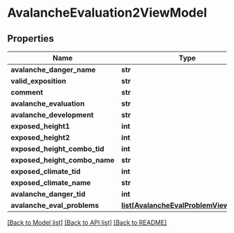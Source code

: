 # AvalancheEvaluation2ViewModel

## Properties
Name | Type | Description | Notes
------------ | ------------- | ------------- | -------------
**avalanche_danger_name** | **str** |  | [optional] 
**valid_exposition** | **str** |  | [optional] 
**comment** | **str** |  | [optional] 
**avalanche_evaluation** | **str** |  | [optional] 
**avalanche_development** | **str** |  | [optional] 
**exposed_height1** | **int** |  | [optional] 
**exposed_height2** | **int** |  | [optional] 
**exposed_height_combo_tid** | **int** |  | [optional] 
**exposed_height_combo_name** | **str** |  | [optional] 
**exposed_climate_tid** | **int** |  | [optional] 
**exposed_climate_name** | **str** |  | [optional] 
**avalanche_danger_tid** | **int** |  | [optional] 
**avalanche_eval_problems** | [**list[AvalancheEvalProblemViewModel]**](AvalancheEvalProblemViewModel.md) |  | [optional] 

[[Back to Model list]](../README.md#documentation-for-models) [[Back to API list]](../README.md#documentation-for-api-endpoints) [[Back to README]](../README.md)

